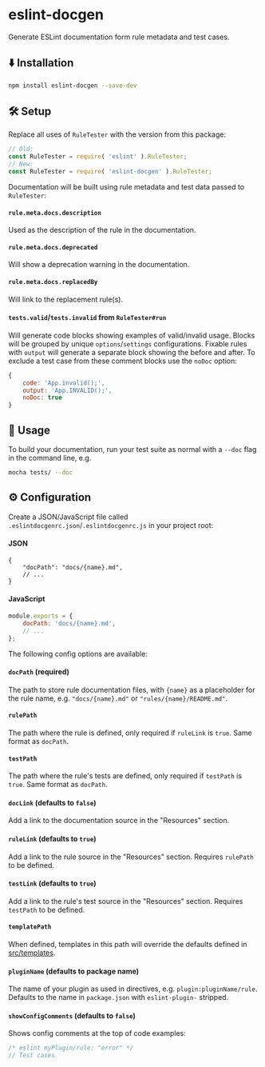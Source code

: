# eslint-docgen
Generate ESLint documentation form rule metadata and test cases.

## ⬇️ Installation

```sh
npm install eslint-docgen --save-dev
```

## 🛠️ Setup

Replace all uses of `RuleTester` with the version from this package:
```js
// Old:
const RuleTester = require( 'eslint' ).RuleTester;
// New:
const RuleTester = require( 'eslint-docgen' ).RuleTester;
```
Documentation will be built using rule metadata and test data passed to `RuleTester`:

#### `rule.meta.docs.description`
Used as the description of the rule in the documentation.

#### `rule.meta.docs.deprecated`
Will show a deprecation warning in the documentation.

#### `rule.meta.docs.replacedBy`
Will link to the replacement rule(s).

#### `tests.valid`/`tests.invalid` from `RuleTester#run`
Will generate code blocks showing examples of valid/invalid usage. Blocks will be grouped by unique `options`/`settings` configurations. Fixable rules with `output` will generate a separate block showing the before and after.
To exclude a test case from these comment blocks use the `noDoc` option:
```js
{
    code: 'App.invalid();',
    output: 'App.INVALID();',
    noDoc: true
}
```

## 📖 Usage
To build your documentation, run your test suite as normal with a `--doc` flag in the command line, e.g.
```sh
mocha tests/ --doc
```

## ⚙️ Configuration

Create a JSON/JavaScript file called `.eslintdocgenrc.json`/`.eslintdocgenrc.js` in your project root:

#### JSON
```jsonc
{
    "docPath": "docs/{name}.md",
    // ...
}
```

#### JavaScript
```js
module.exports = {
    docPath: 'docs/{name}.md',
    // ...
};
```

The following config options are available:

#### `docPath` (**required**)
The path to store rule documentation files, with `{name}` as a placeholder for the rule name, e.g. `"docs/{name}.md"` or `"rules/{name}/README.md"`.

#### `rulePath`
The path where the rule is defined, only required if `ruleLink` is `true`. Same format as `docPath`.

#### `testPath`
The path where the rule's tests are defined, only required if `testPath` is `true`. Same format as `docPath`.

#### `docLink` (defaults to `false`)
Add a link to the documentation source in the "Resources" section.

#### `ruleLink` (defaults to `true`)
Add a link to the rule source in the "Resources" section. Requires `rulePath` to be defined.

#### `testLink` (defaults to `true`)
Add a link to the rule's test source in the "Resources" section. Requires `testPath` to be defined.

#### `templatePath`
When defined, templates in this path will override the defaults defined in [src/templates](src/templates).

#### `pluginName` (defaults to package name)
The name of your plugin as used in directives, e.g. `plugin:pluginName/rule`. Defaults to the name in `package.json` with `eslint-plugin-` stripped.

#### `showConfigComments` (defaults to `false`)
Shows config comments at the top of code examples:
```js
/* eslint myPlugin/rule: "error" */
// Test cases
```

